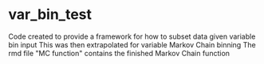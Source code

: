 # var_bin_test
Code created to provide a framework for how to subset data given variable bin input
This was then extrapolated for variable Markov Chain binning
The rmd file "MC function" contains the finished Markov Chain function
